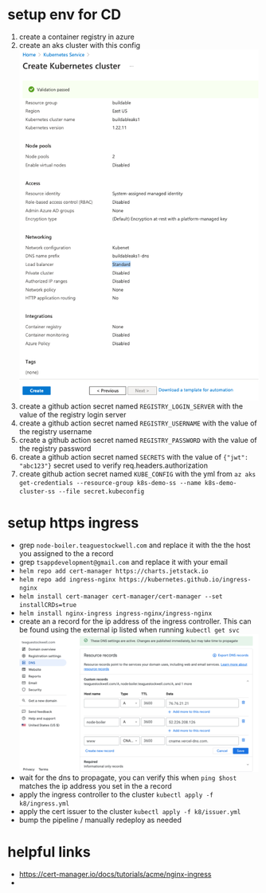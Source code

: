 # setup env for CD
1. create a container registry in azure
1. create an aks cluster with this config ![config](./public/aks.png)
1. create a github action secret named `REGISTRY_LOGIN_SERVER` with the value of the registry login server
1. create a github action secret named `REGISTRY_USERNAME` with the value of the registry username
1. create a github action secret named `REGISTRY_PASSWORD` with the value of the registry password
1. create a github action secret named `SECRETS` with the value of `{"jwt": "abc123"}` secret used to verify req.headers.authorization
1. create github action secret named `KUBE_CONFIG` with the yml from `az aks get-credentials --resource-group k8s-demo-ss --name k8s-demo-cluster-ss --file secret.kubeconfig`

# setup https ingress
- grep `node-boiler.teaguestockwell.com` and replace it with the the host you assigned to the a record
- grep `tsappdevelopment@gmail.com` and replace it with your email
- `helm repo add cert-manager https://charts.jetstack.io`
- `helm repo add ingress-nginx https://kubernetes.github.io/ingress-nginx`
- `helm install cert-manager cert-manager/cert-manager --set installCRDs=true`
- `helm install nginx-ingress ingress-nginx/ingress-nginx`
- create an a record for the ip address of the ingress controller. This can be found using the external ip listed when running `kubectl get svc` ![dns](./public/dns.png)
- wait for the dns to propagate, you can verify this when `ping $host` matches the ip address you set in the a record
- apply the ingress controller to the cluster `kubectl apply -f k8/ingress.yml`
- apply the cert issuer to the cluster `kubectl apply -f k8/issuer.yml`
- bump the pipeline / manually redeploy as needed

# helpful links
- https://cert-manager.io/docs/tutorials/acme/nginx-ingress
- 